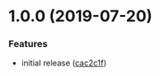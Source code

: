 # 1.0.0 (2019-07-20)


### Features

* initial release ([cac2c1f](https://github.com/innovationnorway/terraform-azuread-application/commit/cac2c1f))
